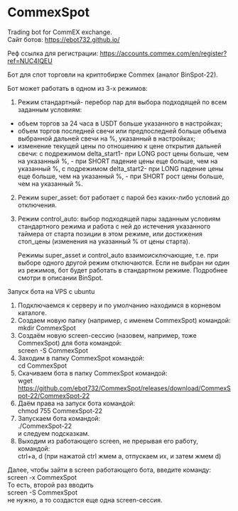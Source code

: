 # CommexSpot
Trading bot for CommEX exchange.   
Сайт ботов: https://ebot732.github.io/   

Реф ссылка для регистрации: https://accounts.commex.com/en/register?ref=NUC4IQEU

Бот для спот торговли на криптобирже Commex (аналог BinSpot-22). 

Бот может работать в одном из 3-х режимов:
1.  Режим стандартный- перебор пар для выбора подходящей по всем заданным условиям: 
  - объем торгов за 24 часа в USDT больше указанного в настройках;
  - объем торгов последней свечи или предпоследней больше объема выбранной дальней свечи на %, указанный в настройках;
  - изменение текущей цены по отношению к цене открытия дальней свечи:
    с подрежимом delta_start1- при LONG рост цены больше, чем на указанный %,
                             - при SHORT падение цены еще больше, чем на указанный %,
    с подрежимом delta_start2- при LONG падение цены еще больше, чем на указанный %,
                             - при SHORT рост цены больше, чем на указанный %.
  
2. Режим super_asset: бот работает с парой без каких-либо условий до отключения.

3. Режим control_auto: выбор подходящей пары заданным условиям стандартного режима и работа с ней до истечения указанного таймера от старта позиции в этом режиме, или достижения стоп_цены (изменения на указанный % от цены старта).

    Режимы super_asset и control_auto взаимоисключающие, т.е. при выборе одного другой режим отключаются. Если не выбран ни один из режимов, бот будет работать в стандартном режиме.
Подробнее смотри в описании BinSpot.

Запуск бота на VPS с ubuntu
1. Подключаемся к серверу и по умолчанию находимся в корневом каталоге.
2. Создаем новую папку (например, с именем CommexSpot) командой:  
mkdir CommexSpot
3. Создаём новую screen-сессию (назовем, например, тоже CommexSpot) для  бота командой:  
screen -S CommexSpot
4. Заходим в папку CommexSpot командой:  
cd CommexSpot
5. Скачиваем бота в папку CommexSpot командой:  
wget https://github.com/ebot732/CommexSpot/releases/download/CommexSpot-22/CommexSpot-22
6. Даём права на запуск бота командой:  
chmod 755 CommexSpot-22
7. Запускаем  бота командой:  
./CommexSpot-22  
и следуем подсказкам.
8. Выходим из работающего screen, не прерывая его работу, командой:  
ctrl+a, d (при нажатой ctrl жмем а, отпускаем их, и затем жмем d)

Далее, чтобы зайти в screen работающего бота, введите команду:  
screen -x CommexSpot  
То есть, второй раз вводить  
screen -S CommexSpot  
не нужно, а то создастся еще одна screen-сессия.
